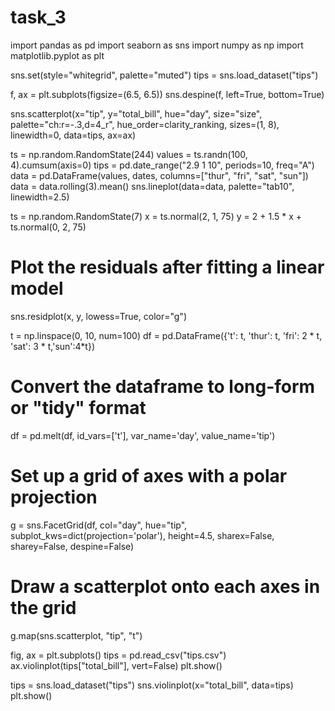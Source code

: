# task_3
import pandas as pd
import seaborn as sns
import numpy as np
import matplotlib.pyplot as plt

sns.set(style="whitegrid", palette="muted")
tips = sns.load_dataset("tips")


f, ax = plt.subplots(figsize=(6.5, 6.5))
sns.despine(f, left=True, bottom=True)

sns.scatterplot(x="tip", y="total_bill",
                hue="day", size="size",
                palette="ch:r=-.3,d=4_r",
                hue_order=clarity_ranking,
                sizes=(1, 8), linewidth=0,
                data=tips, ax=ax)
                
                
                

ts = np.random.RandomState(244)
values = ts.randn(100, 4).cumsum(axis=0)
tips = pd.date_range("2.9 1  10", periods=10, freq="A")
data = pd.DataFrame(values, dates, columns=["thur", "fri", "sat", "sun"])
data = data.rolling(3).mean()
sns.lineplot(data=data, palette="tab10", linewidth=2.5)


ts = np.random.RandomState(7)
x = ts.normal(2, 1, 75)
y = 2 + 1.5 * x + ts.normal(0, 2, 75)




# Plot the residuals after fitting a linear model
sns.residplot(x, y, lowess=True, color="g")

t = np.linspace(0, 10, num=100)
df = pd.DataFrame({'t': t, 'thur': t, 'fri': 2 * t,  'sat': 3 * t,'sun':4*t})

# Convert the dataframe to long-form or "tidy" format
df = pd.melt(df, id_vars=['t'], var_name='day', value_name='tip')

# Set up a grid of axes with a polar projection
g = sns.FacetGrid(df, col="day", hue="tip",
                  subplot_kws=dict(projection='polar'), height=4.5,
                  sharex=False, sharey=False, despine=False)

# Draw a scatterplot onto each axes in the grid
g.map(sns.scatterplot, "tip", "t")



fig, ax = plt.subplots()
tips = pd.read_csv("tips.csv")
ax.violinplot(tips["total_bill"], vert=False)
plt.show()
 

tips = sns.load_dataset("tips") 
sns.violinplot(x="total_bill", data=tips)
plt.show()
